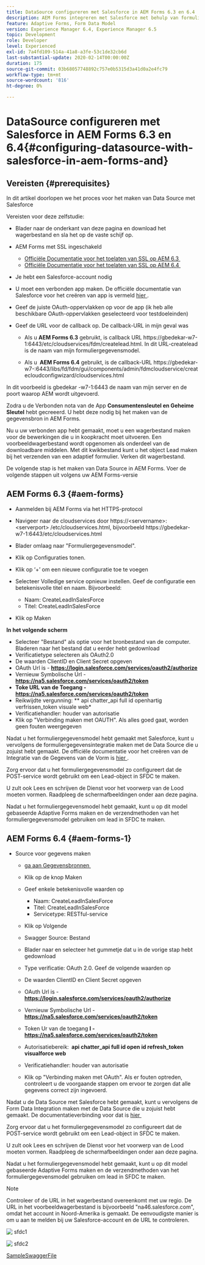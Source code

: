 ```yaml
---
title: DataSource configureren met Salesforce in AEM Forms 6.3 en 6.4
description: AEM Forms integreren met Salesforce met behulp van formuliergegevensmodel
feature: Adaptive Forms, Form Data Model
version: Experience Manager 6.4, Experience Manager 6.5
topic: Development
role: Developer
level: Experienced
exl-id: 7a4fd109-514a-41a8-a3fe-53c1de32cb6d
last-substantial-update: 2020-02-14T00:00:00Z
duration: 175
source-git-commit: 03b68057748892c757e0b5315d3a41d0a2e4fc79
workflow-type: tm+mt
source-wordcount: '816'
ht-degree: 0%

---
```


# DataSource configureren met Salesforce in AEM Forms 6.3 en 6.4{#configuring-datasource-with-salesforce-in-aem-forms-and}

## Vereisten {#prerequisites}

In dit artikel doorlopen we het proces voor het maken van Data Source met Salesforce

Vereisten voor deze zelfstudie:

* Blader naar de onderkant van deze pagina en download het wagerbestand en sla het op de vaste schijf op.
* AEM Forms met SSL ingeschakeld

   * [&#x200B; Officiële Documentatie voor het toelaten van SSL op AEM 6.3 &#x200B;](https://helpx.adobe.com/nl/experience-manager/6-3/sites/administering/using/ssl-by-default.html)
   * [&#x200B; Officiële Documentatie voor het toelaten van SSL op AEM 6.4 &#x200B;](https://helpx.adobe.com/nl/experience-manager/6-4/sites/administering/using/ssl-by-default.html)

* Je hebt een Salesforce-account nodig
* U moet een verbonden app maken. De officiële documentatie van Salesforce voor het creëren van app is vermeld [&#x200B; hier &#x200B;](https://help.salesforce.com/articleView?id=connected_app_create.htm&type=0).
* Geef de juiste OAuth-oppervlakken op voor de app (ik heb alle beschikbare OAuth-oppervlakken geselecteerd voor testdoeleinden)
* Geef de URL voor de callback op. De callback-URL in mijn geval was

   * Als u **AEM Forms 6.3** gebruikt, is callback URL https://gbedekar-w7-1:6443/etc/cloudservices/fdm/createlead.html. In dit URL-createlead is de naam van mijn formuliergegevensmodel.

   * Als u **&#x200B; AEM Forms 6.4** gebruikt, is de callback-URL https://gbedekar-w7-:6443/libs/fd/fdm/gui/components/admin/fdmcloudservice/createcloudconfigwizard/cloudservices.html

In dit voorbeeld is gbedekar -w7-1:6443 de naam van mijn server en de poort waarop AEM wordt uitgevoerd.

Zodra u de Verbonden nota van de App **Consumentensleutel en Geheime Sleutel** hebt gecreeerd. U hebt deze nodig bij het maken van de gegevensbron in AEM Forms.

Nu u uw verbonden app hebt gemaakt, moet u een wagerbestand maken voor de bewerkingen die u in koopkracht moet uitvoeren. Een voorbeeldwagerbestand wordt opgenomen als onderdeel van de downloadbare middelen. Met dit kwikbestand kunt u het object Lead maken bij het verzenden van een adaptief formulier. Verken dit wagerbestand.

De volgende stap is het maken van Data Source in AEM Forms. Voer de volgende stappen uit volgens uw AEM Forms-versie

## AEM Forms 6.3 {#aem-forms}

* Aanmelden bij AEM Forms via het HTTPS-protocol
* Navigeer naar de cloudservices door https://&lt;servername>:&lt;serverport> /etc/cloudservices.html, bijvoorbeeld https://gbedekar-w7-1:6443/etc/cloudservices.html
* Blader omlaag naar &quot;Formuliergegevensmodel&quot;.
* Klik op Configuraties tonen.
* Klik op ‘+’ om een nieuwe configuratie toe te voegen
* Selecteer Volledige service opnieuw instellen. Geef de configuratie een betekenisvolle titel en naam. Bijvoorbeeld:

   * Naam: CreateLeadInSalesForce
   * Titel: CreateLeadInSalesForce

* Klik op Maken

**In het volgende scherm &#x200B;**

* Selecteer &quot;Bestand&quot; als optie voor het bronbestand van de computer. Bladeren naar het bestand dat u eerder hebt gedownload
* Verificatietype selecteren als OAuth2.0
* De waarden ClientID en Client Secret opgeven
* OAuth Url is - **https://login.salesforce.com/services/oauth2/authorize**
* Vernieuw Symbolische Url - **https://na5.salesforce.com/services/oauth2/token**
* **Toke URL van de Toegang - https://na5.salesforce.com/services/oauth2/token**
* Reikwijdte vergunning: ** api   chatter_api full id   openhartig   verfrissen_token visuale web*
* Verificatiehandler: houder van autorisatie
* Klik op &quot;Verbinding maken met OAUTH&quot;. Als alles goed gaat, worden geen fouten weergegeven

Nadat u het formuliergegevensmodel hebt gemaakt met Salesforce, kunt u vervolgens de formuliergegevensintegratie maken met de Data Source die u zojuist hebt gemaakt. De officiële documentatie voor het creëren van de Integratie van de Gegevens van de Vorm is [&#x200B; hier &#x200B;](https://helpx.adobe.com/nl/aem-forms/6-3/data-integration.html).

Zorg ervoor dat u het formuliergegevensmodel zo configureert dat de POST-service wordt gebruikt om een Lead-object in SFDC te maken.

U zult ook Lees en schrijven de Dienst voor het voorwerp van de Lood moeten vormen. Raadpleeg de schermafbeeldingen onder aan deze pagina.

Nadat u het formuliergegevensmodel hebt gemaakt, kunt u op dit model gebaseerde Adaptive Forms maken en de verzendmethoden van het formuliergegevensmodel gebruiken om lead in SFDC te maken.

## AEM Forms 6.4 {#aem-forms-1}

* Source voor gegevens maken

   * [&#x200B; ga aan Gegevensbronnen &#x200B;](http://localhost:4502/libs/fd/fdm/gui/components/admin/fdmcloudservice/fdm.html/conf/global)

   * Klik op de knop Maken
   * Geef enkele betekenisvolle waarden op

      * Naam: CreateLeadInSalesForce
      * Titel: CreateLeadInSalesForce
      * Servicetype: RESTful-service

   * Klik op Volgende
   * Swagger Source: Bestand
   * Blader naar en selecteer het gummetje dat u in de vorige stap hebt gedownload
   * Type verificatie: OAuth 2.0. Geef de volgende waarden op
   * De waarden ClientID en Client Secret opgeven
   * OAuth Url is - **https://login.salesforce.com/services/oauth2/authorize**
   * Vernieuw Symbolische Url - **https://na5.salesforce.com/services/oauth2/token**
   * Token Ur van de toegang **l - https://na5.salesforce.com/services/oauth2/token**
   * Autorisatiebereik: **&#x200B; api chatter_api full id open id refresh_token visualforce web**
   * Verificatiehandler: houder van autorisatie
   * Klik op &quot;Verbinding maken met OAuth&quot;. Als er fouten optreden, controleert u de voorgaande stappen om ervoor te zorgen dat alle gegevens correct zijn ingevoerd.

Nadat u de Data Source met Salesforce hebt gemaakt, kunt u vervolgens de Form Data Integration maken met de Data Source die u zojuist hebt gemaakt. De documentatieverbinding voor dat is [&#x200B; hier &#x200B;](https://helpx.adobe.com/nl/experience-manager/6-4/forms/using/create-form-data-models.html)

Zorg ervoor dat u het formuliergegevensmodel zo configureert dat de POST-service wordt gebruikt om een Lead-object in SFDC te maken.

U zult ook Lees en schrijven de Dienst voor het voorwerp van de Lood moeten vormen. Raadpleeg de schermafbeeldingen onder aan deze pagina.

Nadat u het formuliergegevensmodel hebt gemaakt, kunt u op dit model gebaseerde Adaptive Forms maken en de verzendmethoden van het formuliergegevensmodel gebruiken om lead in SFDC te maken.

>[!NOTE]
>
>Controleer of de URL in het wagerbestand overeenkomt met uw regio. De URL in het voorbeeldwagerbestand is bijvoorbeeld &quot;na46.salesforce.com&quot;, omdat het account in Noord-Amerika is gemaakt. De eenvoudigste manier is om u aan te melden bij uw Salesforce-account en de URL te controleren.

![&#x200B; sfdc1 &#x200B;](assets/sfdc1.gif)

![&#x200B; sfdc2 &#x200B;](assets/sfdc2.png)

[SampleSwaggerFile](assets/swagger-sales-force-lead.json)
